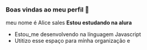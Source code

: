### Boas vindas ao meu perfil 💙
meu nome é Alice sales
**Estou estudando na alura**
- Estou_me desenvolvendo na línguagem Javascript
- Utitizo esse espaço para mínha organização e 

